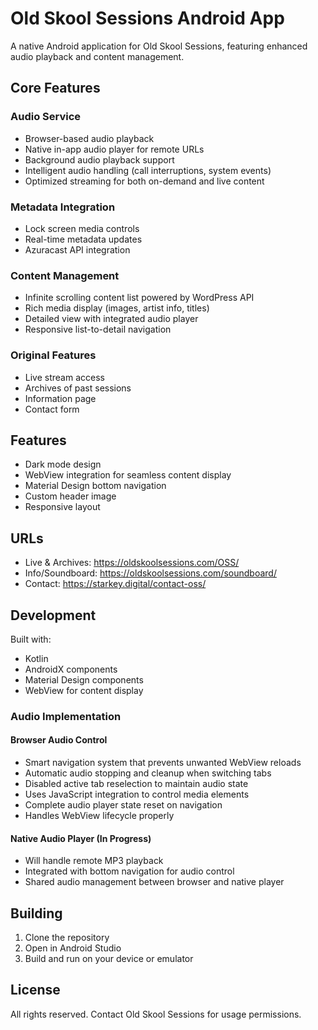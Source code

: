 # Old Skool Sessions Android App

A native Android application for Old Skool Sessions, featuring enhanced audio playback and content management.

## Core Features

### Audio Service
- Browser-based audio playback
- Native in-app audio player for remote URLs
- Background audio playback support
- Intelligent audio handling (call interruptions, system events)
- Optimized streaming for both on-demand and live content

### Metadata Integration
- Lock screen media controls
- Real-time metadata updates
- Azuracast API integration

### Content Management
- Infinite scrolling content list powered by WordPress API
- Rich media display (images, artist info, titles)
- Detailed view with integrated audio player
- Responsive list-to-detail navigation

### Original Features
- Live stream access
- Archives of past sessions
- Information page
- Contact form

## Features

- Dark mode design
- WebView integration for seamless content display
- Material Design bottom navigation
- Custom header image
- Responsive layout

## URLs

- Live & Archives: https://oldskoolsessions.com/OSS/
- Info/Soundboard: https://oldskoolsessions.com/soundboard/
- Contact: https://starkey.digital/contact-oss/

## Development

Built with:
- Kotlin
- AndroidX components
- Material Design components
- WebView for content display

### Audio Implementation

#### Browser Audio Control
- Smart navigation system that prevents unwanted WebView reloads
- Automatic audio stopping and cleanup when switching tabs
- Disabled active tab reselection to maintain audio state
- Uses JavaScript integration to control media elements
- Complete audio player state reset on navigation
- Handles WebView lifecycle properly

#### Native Audio Player (In Progress)
- Will handle remote MP3 playback
- Integrated with bottom navigation for audio control
- Shared audio management between browser and native player

## Building

1. Clone the repository
2. Open in Android Studio
3. Build and run on your device or emulator

## License

All rights reserved. Contact Old Skool Sessions for usage permissions.
